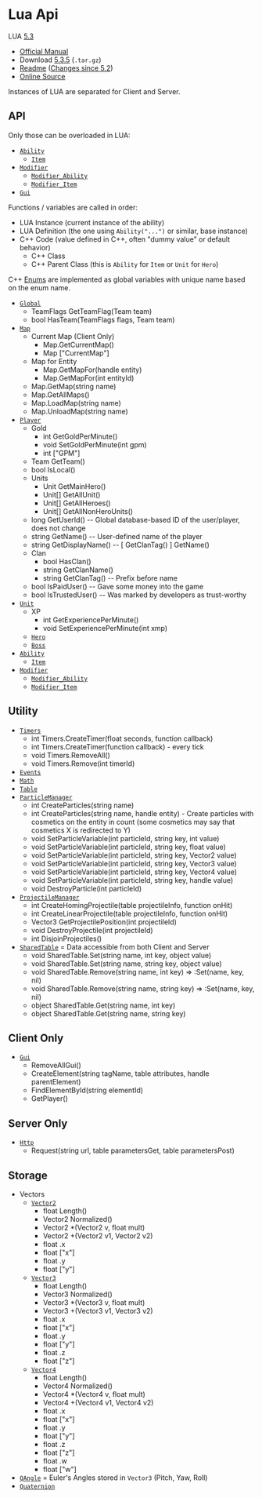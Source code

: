 # Lua Api

LUA [5.3](https://www.lua.org/versions.html#5.3)
- [Official Manual](https://www.lua.org/manual/5.3/)
- Download [5.3.5](https://www.lua.org/ftp/lua-5.3.5.tar.gz) (`.tar.gz`)
- [Readme](https://www.lua.org/manual/5.3/readme.html) ([Changes since 5.2](https://www.lua.org/manual/5.3/readme.html#changes))
- [Online Source](https://www.lua.org/source/5.3/)

Instances of LUA are separated for Client and Server.

## API

Only those can be overloaded in LUA:
 
- [`Ability`](Ability/README.md)
  - [`Item`](Item/README.md)
- [`Modifier`](Modifier/README.md)
  - [`Modifier_Ability`](Modifier/Ability/README.md)
  - [`Modifier_Item`](Modifier/Item/README.md)
- [`Gui`](Gui/README.md)

Functions / variables are called in order:

- LUA Instance (current instance of the ability)
- LUA Definition (the one using `Ability("...")` or similar, base instance)
- C++ Code (value defined in C++, often "dummy value" or default behavior)
  - C++ Class
  - C++ Parent Class (this is `Ability` for `Item` or `Unit` for `Hero`)

C++ [Enums](Enums/README.md) are implemented as global variables with unique name based on the enum name.

- [`Global`](Global/README.md)
  - TeamFlags GetTeamFlag(Team team)
  - bool HasTeam(TeamFlags flags, Team team)
- [`Map`](Map/README.md)
  - Current Map (Client Only)
    - Map.GetCurrentMap()
    - Map ["CurrentMap"]
  - Map for Entity
    - Map.GetMapFor(handle entity)
    - Map.GetMapFor(int entityId)
  - Map.GetMap(string name)
  - Map.GetAllMaps()
  - Map.LoadMap(string name)
  - Map.UnloadMap(string name)
- [`Player`](Player/README.md)
  - Gold
    - int GetGoldPerMinute()
    - void SetGoldPerMinute(int gpm)
    - int ["GPM"]
  - Team GetTeam()
  - bool IsLocal()
  - Units
    - Unit GetMainHero()
    - Unit[] GetAllUnit()
    - Unit[] GetAllHeroes()
    - Unit[] GetAllNonHeroUnits()
  - long GetUserId() -- Global database-based ID of the user/player, does not change
  - string GetName() -- User-defined name of the player
  - string GetDisplayName() -- [ GetClanTag() ] GetName()
  - Clan
    - bool HasClan()
    - string GetClanName()
    - string GetClanTag() -- Prefix before name
  - bool IsPaidUser() -- Gave some money into the game
  - bool IsTrustedUser() -- Was marked by developers as trust-worthy
- [`Unit`](Unit/README.md)
  - XP
    - int GetExperiencePerMinute()
    - void SetExperiencePerMinute(int xmp)
  - [`Hero`](Hero/README.md)
  - [`Boss`](Boss/README.md)
- [`Ability`](Ability/README.md)
  - [`Item`](Item/README.md) 
- [`Modifier`](Modifier/README.md)
  - [`Modifier_Ability`](Modifier/Ability/README.md)
  - [`Modifier_Item`](Modifier/Item/README.md)

## Utility
- [`Timers`](Timers/README.md)
  - int Timers.CreateTimer(float seconds, function callback)
  - int Timers.CreateTimer(function callback) - every tick
  - void Timers.RemoveAll()
  - void Timers.Remove(int timerId)
- [`Events`](Events/README.md)
- [`Math`](https://www.lua.org/manual/5.3/manual.html#6.7)
- [`Table`](https://www.lua.org/manual/5.3/manual.html#6.6)
- [`ParticleManager`](ParticleManager/README.md)
  - int CreateParticles(string name)
  - int CreateParticles(string name, handle entity) - Create particles with cosmetics on the entity in count (some cosmetics may say that cosmetics X is redirected to Y)
  - void SetParticleVariable(int particleId, string key, int value)
  - void SetParticleVariable(int particleId, string key, float value)
  - void SetParticleVariable(int particleId, string key, Vector2 value)
  - void SetParticleVariable(int particleId, string key, Vector3 value)
  - void SetParticleVariable(int particleId, string key, Vector4 value)
  - void SetParticleVariable(int particleId, string key, handle value)
  - void DestroyParticle(int particleId)
- [`ProjectileManager`](ProjectileManager/README.md)
  - int CreateHomingProjectile(table projectileInfo, function onHit)
  - int CreateLinearProjectile(table projectileInfo, function onHit)
  - Vector3 GetProjectilePosition(int projectileId)
  - void DestroyProjectile(int projectileId)
  - int DisjoinProjectiles()
- [`SharedTable`](SharedTable/README.md) = Data accessible from both Client and Server
  - void SharedTable.Set(string name, int key, object value)
  - void SharedTable.Set(string name, string key, object value)
  - void SharedTable.Remove(string name, int key) => :Set(name, key, nil)
  - void SharedTable.Remove(string name, string key) => :Set(name, key, nil)
  - object SharedTable.Get(string name, int key)
  - object SharedTable.Get(string name, string key)

## Client Only
- [`Gui`](Gui/README.md)
  - RemoveAllGui()
  - CreateElement(string tagName, table attributes, handle parentElement)
  - FindElementById(string elementId)
  - GetPlayer()

## Server Only
- [`Http`](Http/README.md)
  - Request(string url, table parametersGet, table parametersPost)

## Storage
- Vectors
  - [`Vector2`](Vector2/README.md)
    - float Length()
    - Vector2 Normalized()
    - Vector2 *(Vector2 v, float mult)
    - Vector2 +(Vector2 v1, Vector2 v2)
    - float .x
    - float ["x"]
    - float .y
    - float ["y"]
  - [`Vector3`](Vector3/README.md)
    - float Length()
    - Vector3 Normalized()
    - Vector3 *(Vector3 v, float mult)
    - Vector3 +(Vector3 v1, Vector3 v2)
    - float .x
    - float ["x"]
    - float .y
    - float ["y"]
    - float .z
    - float ["z"]
  - [`Vector4`](Vector4/README.md)
    - float Length()
    - Vector4 Normalized()
    - Vector4 *(Vector4 v, float mult)
    - Vector4 +(Vector4 v1, Vector4 v2)
    - float .x
    - float ["x"]
    - float .y
    - float ["y"]
    - float .z
    - float ["z"]
    - float .w
    - float ["w"]
- [`QAngle`](QAngle/README.md) = Euler's Angles stored in `Vector3` (Pitch, Yaw, Roll)
- [`Quaternion`](Quaternion/README.md)
